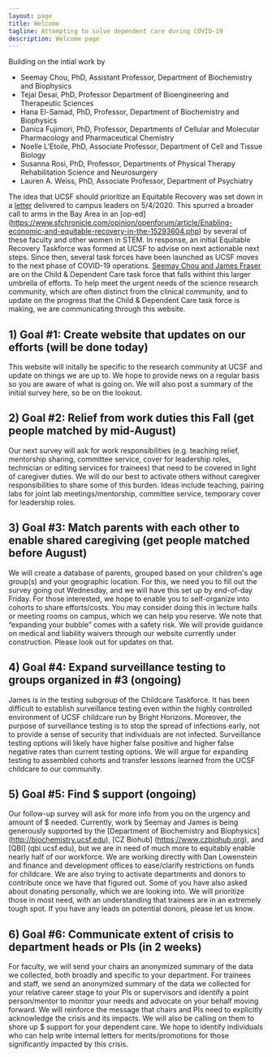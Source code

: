 ```yaml
---
layout: page
title: Welcome 
tagline: Attempting to solve dependent care during COVID-19
description: Welcome page
---
```

Building on the intial work by 
* Seemay Chou, PhD, Assistant Professor, Department of Biochemistry and Biophysics
* Tejal Desai, PhD, Professor Department of Bioengineering and Therapeutic Sciences
* Hana El-Samad, PhD, Professor, Department of Biochemistry and Biophysics
* Danica Fujimori, PhD, Professor, Departments of Cellular and Molecular Pharmacology and Pharmaceutical Chemistry
* Noelle L’Etoile, PhD, Associate Professor, Department of Cell and Tissue Biology
* Susanna Rosi, PhD, Professor, Departments of Physical Therapy Rehabilitation Science and Neurosurgery
* Lauren A. Weiss, PhD, Associate Professor, Department of Psychiatry

The idea that UCSF should prioritize an Equitable Recovery was set down in a [letter](https://docs.google.com/document/d/1hyuL_n6lnId7bi0sOwUi0FYE5cyNfYE41ohybmYY6XQ/edit) delivered to campus leaders on 5/4/2020. This spurred a broader call to arms in the Bay Area in an [op-ed] (https://www.sfchronicle.com/opinion/openforum/article/Enabling-economic-and-equitable-recovery-in-the-15293604.php) by several of these faculty and other women in STEM. In response, an initial Equitable Recovery Taskforce was formed at UCSF to advise on next actionable next steps. Since then, several task forces have been launched as UCSF moves to the next phase of COVID-19 operations. [Seemay Chou and James Fraser](email) are on the Child & Dependent Care task force that falls withint this larger umbrella of efforts. To  help meet the urgent needs of the science research community, which are often distinct from the clinical community, and to update on the progress that the Child & Dependent Care task force is making, we are communicating through this website. 

## 1) Goal #1: Create website that updates on our efforts (will be done today)

This website will initally be specific to the research community at UCSF and update on things we are up to. We hope to provide news on a regular basis so you are aware of what is going on. We will also post a summary of the initial survey here, so be on the lookout.

## 2) Goal #2: Relief from work duties this Fall (get people matched by mid-August)

Our next survey will ask for work responsibilities (e.g. teaching relief, mentorship sharing, committee service, cover for leadership roles, technician or editing services for trainees) that need to be covered in light of caregiver duties. We will do our best to activate others without caregiver responsibilities to share some of this burden. Ideas include teaching, pairing labs for joint lab meetings/mentorship, committee service, temporary cover for leadership roles. 

## 3) Goal #3: Match parents with each other to enable shared caregiving (get people matched before August)

We will create a database of parents, grouped based on your children's age group(s) and your geographic location. For this, we need you to fill out the survey going out Wednesday, and we will have this set up by end-of-day Friday. For those interested, we hope to enable you to self-organize into cohorts to share efforts/costs. You may consider doing this in lecture halls or meeting rooms on campus, which we can help you reserve. We note that “expanding your bubble” comes with a safety risk. We will provide guidance on medical and liability waivers through our website currently under construction. Please look out for updates on that.

## 4) Goal #4: Expand surveillance testing to groups organized in #3 (ongoing)

James is in the testing subgroup of the Childcare Taskforce. It has been difficult to establish surveillance testing even within the highly controlled environment of UCSF childcare run by Bright Horizons. Moreover, the purpose of surveillance testing is to stop the spread of infections early, not to provide a sense of security that individuals are not infected. Surveillance testing options will likely have higher false positive and higher false negative rates than current testing options. We will argue for expanding testing to assembled cohorts and transfer lessons learned from the UCSF childcare to our community.

## 5) Goal #5: Find $ support (ongoing)

Our follow-up survey will ask for more info from you on the urgency and amount of $ needed. Currently, work by Seemay and James is being generously supported by the [Department of Biochemistry and Biophysics] (http://biochemistry.ucsf.edu), [CZ Biohub] (https://www.czbiohub.org), and [QBI] (qbi.ucsf.edu), but we are in need of much more to equitably enable nearly half of our workforce.  We are working directly with Dan Lowenstein and finance and development offices to ease/clarify restrictions on funds for childcare. We are also trying to activate departments and donors to contribute once we have that figured out. Some of you have also asked about donating personally, which we are looking into. We will prioritize those in most need, with an understanding that trainees are in an extremely tough spot. If you have any leads on potential donors, please let us know. 

## 6) Goal #6: Communicate extent of crisis to department heads or PIs (in 2 weeks)

For faculty, we will send your chairs an anonymized summary of the data we collected, both broadly and specific to your department. For trainees and staff, we send an anonymized summary of the data we collected for your relative career stage to your PIs or supervisors and identify a point person/mentor to monitor your needs and advocate on your behalf moving forward. We will reinforce the message that chairs and PIs need to explicitly acknowledge the crisis and its impacts. We will also be calling on them to shore up $ support for your dependent care. We hope to identify individuals who can help write internal letters for merits/promotions for those significantly impacted by this crisis.
